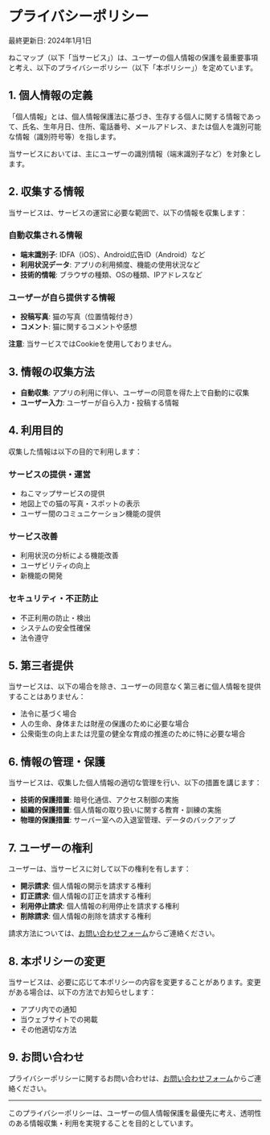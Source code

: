 
# プライバシーポリシー

最終更新日: 2024年1月1日

ねこマップ（以下「当サービス」）は、ユーザーの個人情報の保護を最重要事項と考え、以下のプライバシーポリシー（以下「本ポリシー」）を定めています。

## 1. 個人情報の定義

「個人情報」とは、個人情報保護法に基づき、生存する個人に関する情報であって、氏名、生年月日、住所、電話番号、メールアドレス、または個人を識別可能な情報（識別符号等）を指します。

当サービスにおいては、主にユーザーの識別情報（端末識別子など）を対象とします。

## 2. 収集する情報

当サービスは、サービスの運営に必要な範囲で、以下の情報を収集します：

### 自動収集される情報
- **端末識別子**: IDFA（iOS）、Android広告ID（Android）など
- **利用状況データ**: アプリの利用頻度、機能の使用状況など
- **技術的情報**: ブラウザの種類、OSの種類、IPアドレスなど

### ユーザーが自ら提供する情報
- **投稿写真**: 猫の写真（位置情報付き）
- **コメント**: 猫に関するコメントや感想

**注意**: 当サービスではCookieを使用しておりません。

## 3. 情報の収集方法

- **自動収集**: アプリの利用に伴い、ユーザーの同意を得た上で自動的に収集
- **ユーザー入力**: ユーザーが自ら入力・投稿する情報

## 4. 利用目的

収集した情報は以下の目的で利用します：

### サービスの提供・運営
- ねこマップサービスの提供
- 地図上での猫の写真・スポットの表示
- ユーザー間のコミュニケーション機能の提供

### サービス改善
- 利用状況の分析による機能改善
- ユーザビリティの向上
- 新機能の開発

### セキュリティ・不正防止
- 不正利用の防止・検出
- システムの安全性確保
- 法令遵守

## 5. 第三者提供

当サービスは、以下の場合を除き、ユーザーの同意なく第三者に個人情報を提供することはありません：

- 法令に基づく場合
- 人の生命、身体または財産の保護のために必要な場合
- 公衆衛生の向上または児童の健全な育成の推進のために特に必要な場合

## 6. 情報の管理・保護

当サービスは、収集した個人情報の適切な管理を行い、以下の措置を講じます：

- **技術的保護措置**: 暗号化通信、アクセス制御の実施
- **組織的保護措置**: 個人情報の取り扱いに関する教育・訓練の実施
- **物理的保護措置**: サーバー室への入退室管理、データのバックアップ

## 7. ユーザーの権利

ユーザーは、当サービスに対して以下の権利を有します：

- **開示請求**: 個人情報の開示を請求する権利
- **訂正請求**: 個人情報の訂正を請求する権利
- **利用停止請求**: 個人情報の利用停止を請求する権利
- **削除請求**: 個人情報の削除を請求する権利

請求方法については、[お問い合わせフォーム](feedback.md)からご連絡ください。

## 8. 本ポリシーの変更

当サービスは、必要に応じて本ポリシーの内容を変更することがあります。変更がある場合は、以下の方法でお知らせします：

- アプリ内での通知
- 当ウェブサイトでの掲載
- その他適切な方法

## 9. お問い合わせ

プライバシーポリシーに関するお問い合わせは、[お問い合わせフォーム](feedback.md)からご連絡ください。

---

このプライバシーポリシーは、ユーザーの個人情報保護を最優先に考え、透明性のある情報収集・利用を実現することを目的としています。


